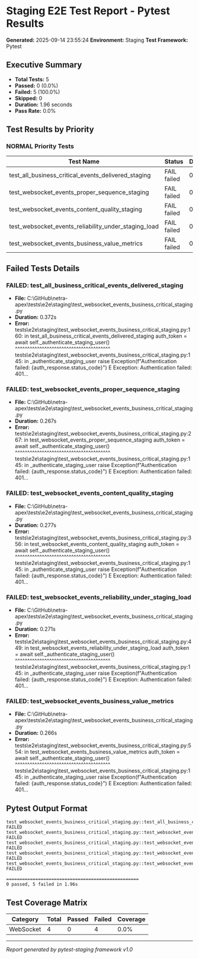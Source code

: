 # Staging E2E Test Report - Pytest Results

**Generated:** 2025-09-14 23:55:24
**Environment:** Staging
**Test Framework:** Pytest

## Executive Summary

- **Total Tests:** 5
- **Passed:** 0 (0.0%)
- **Failed:** 5 (100.0%)
- **Skipped:** 0
- **Duration:** 1.96 seconds
- **Pass Rate:** 0.0%

## Test Results by Priority

### NORMAL Priority Tests

| Test Name | Status | Duration | File |
|-----------|--------|----------|------|
| test_all_business_critical_events_delivered_staging | FAIL failed | 0.372s | test_websocket_events_business_critical_staging.py |
| test_websocket_events_proper_sequence_staging | FAIL failed | 0.267s | test_websocket_events_business_critical_staging.py |
| test_websocket_events_content_quality_staging | FAIL failed | 0.277s | test_websocket_events_business_critical_staging.py |
| test_websocket_events_reliability_under_staging_load | FAIL failed | 0.271s | test_websocket_events_business_critical_staging.py |
| test_websocket_events_business_value_metrics | FAIL failed | 0.266s | test_websocket_events_business_critical_staging.py |

## Failed Tests Details

### FAILED: test_all_business_critical_events_delivered_staging
- **File:** C:\GitHub\netra-apex\tests\e2e\staging\test_websocket_events_business_critical_staging.py
- **Duration:** 0.372s
- **Error:** tests\e2e\staging\test_websocket_events_business_critical_staging.py:160: in test_all_business_critical_events_delivered_staging
    auth_token = await self._authenticate_staging_user()
                 ^^^^^^^^^^^^^^^^^^^^^^^^^^^^^^^^^^^^^^^
tests\e2e\staging\test_websocket_events_business_critical_staging.py:145: in _authenticate_staging_user
    raise Exception(f"Authentication failed: {auth_response.status_code}")
E   Exception: Authentication failed: 401...

### FAILED: test_websocket_events_proper_sequence_staging
- **File:** C:\GitHub\netra-apex\tests\e2e\staging\test_websocket_events_business_critical_staging.py
- **Duration:** 0.267s
- **Error:** tests\e2e\staging\test_websocket_events_business_critical_staging.py:267: in test_websocket_events_proper_sequence_staging
    auth_token = await self._authenticate_staging_user()
                 ^^^^^^^^^^^^^^^^^^^^^^^^^^^^^^^^^^^^^^^
tests\e2e\staging\test_websocket_events_business_critical_staging.py:145: in _authenticate_staging_user
    raise Exception(f"Authentication failed: {auth_response.status_code}")
E   Exception: Authentication failed: 401...

### FAILED: test_websocket_events_content_quality_staging
- **File:** C:\GitHub\netra-apex\tests\e2e\staging\test_websocket_events_business_critical_staging.py
- **Duration:** 0.277s
- **Error:** tests\e2e\staging\test_websocket_events_business_critical_staging.py:356: in test_websocket_events_content_quality_staging
    auth_token = await self._authenticate_staging_user()
                 ^^^^^^^^^^^^^^^^^^^^^^^^^^^^^^^^^^^^^^^
tests\e2e\staging\test_websocket_events_business_critical_staging.py:145: in _authenticate_staging_user
    raise Exception(f"Authentication failed: {auth_response.status_code}")
E   Exception: Authentication failed: 401...

### FAILED: test_websocket_events_reliability_under_staging_load
- **File:** C:\GitHub\netra-apex\tests\e2e\staging\test_websocket_events_business_critical_staging.py
- **Duration:** 0.271s
- **Error:** tests\e2e\staging\test_websocket_events_business_critical_staging.py:449: in test_websocket_events_reliability_under_staging_load
    auth_token = await self._authenticate_staging_user()
                 ^^^^^^^^^^^^^^^^^^^^^^^^^^^^^^^^^^^^^^^
tests\e2e\staging\test_websocket_events_business_critical_staging.py:145: in _authenticate_staging_user
    raise Exception(f"Authentication failed: {auth_response.status_code}")
E   Exception: Authentication failed: 401...

### FAILED: test_websocket_events_business_value_metrics
- **File:** C:\GitHub\netra-apex\tests\e2e\staging\test_websocket_events_business_critical_staging.py
- **Duration:** 0.266s
- **Error:** tests\e2e\staging\test_websocket_events_business_critical_staging.py:554: in test_websocket_events_business_value_metrics
    auth_token = await self._authenticate_staging_user()
                 ^^^^^^^^^^^^^^^^^^^^^^^^^^^^^^^^^^^^^^^
tests\e2e\staging\test_websocket_events_business_critical_staging.py:145: in _authenticate_staging_user
    raise Exception(f"Authentication failed: {auth_response.status_code}")
E   Exception: Authentication failed: 401...

## Pytest Output Format

```
test_websocket_events_business_critical_staging.py::test_all_business_critical_events_delivered_staging FAILED
test_websocket_events_business_critical_staging.py::test_websocket_events_proper_sequence_staging FAILED
test_websocket_events_business_critical_staging.py::test_websocket_events_content_quality_staging FAILED
test_websocket_events_business_critical_staging.py::test_websocket_events_reliability_under_staging_load FAILED
test_websocket_events_business_critical_staging.py::test_websocket_events_business_value_metrics FAILED

==================================================
0 passed, 5 failed in 1.96s
```

## Test Coverage Matrix

| Category | Total | Passed | Failed | Coverage |
|----------|-------|--------|--------|----------|
| WebSocket | 4 | 0 | 4 | 0.0% |

---
*Report generated by pytest-staging framework v1.0*
